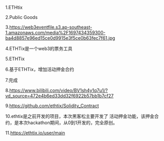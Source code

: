 1.ETHtix

2.Public Goods

3.https://web3eventfile.s3.ap-southeast-1.amazonaws.com/media%2F1697434359300-ba4d8857e96ed15ce0d9915e3f5ce0b63fec7f61.jpg

4.ETHTix是一个web3的票务工具 

5.ETHTix

6.基于ETHTix，增加活动押金合约

7.完成

8.https://www.bilibili.com/video/BV1sh4y1q7u1/?vd_source=472e4b6ed33dd32f6922b57bb1b7cf27

9.https://github.com/ethtix/Solidity_Contract

10.ethtix是之前开发的项目，本次黑客松主要开发了 活动押金功能，该押金合约，是本次hackathon期间，从0到1开发的，完全原创。

11.https://ethtix.io/user/main
